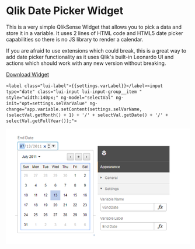 # Qlik Date Picker Widget

This is a very simple QlikSense Widget that allows you to pick a data and store it in a variable. It uses 2 lines of HTML code and HTML5 date picker capabilities so there is no JS library to render a calendar. 

If you are afraid to use extensions which could break, this is a great way to add date picker functionality as it uses Qlik's built-in Leonardo UI and actions which should work with any new version without breaking. 

[Download Widget](https://github.com/NickAkincilar/QlikDatePickerWidget/blob/master/QlikNavigationWidgets.zip?raw=true)

    <label class="lui-label">{{settings.varLabel}}</label><input type="date" class="lui-input lui-input-group__item " style="width:140px;" ng-model="selectVal" ng-init="opt=settings.selVarValue" ng-change="app.variable.setContent(settings.selVarName, (selectVal.getMonth() + 1) + '/' + selectVal.getDate() + '/' + selectVal.getFullYear());">
    

![enter image description here](https://github.com/NickAkincilar/QlikDatePickerWidget/blob/master/DatePicker.png?raw=true)